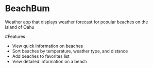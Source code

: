 # BeachBum
Weather app that displays weather forecast for popular beaches on the island of Oahu

#Features 
* View quick information on beaches
* Sort beaches by temperature, weather type, and distance
* Add beaches to favorites list
* View detailed information on a beach
